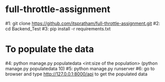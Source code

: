 # full-throttle-assignment
#1: git clone https://github.com/itspratham/full-throttle-assignment.git
#2: cd Backend_Test
#3: pip install -r requirements.txt

# To populate the data
#4: python manage.py populatedata <int:size of the population>   (python manage.py populatedata 10)
#5: python manage.py runserver
#6: go to browser and type http://127.0.0.1:8000/api to get the populated data
